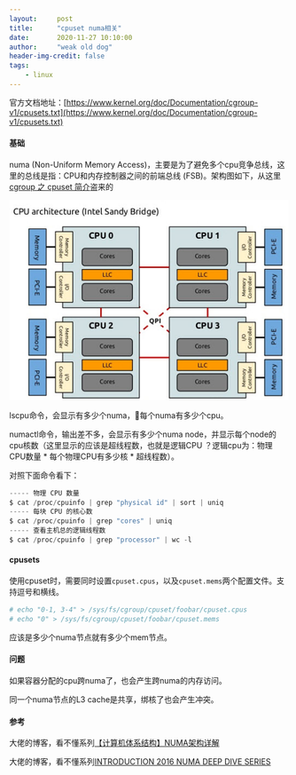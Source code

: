 ```yaml
---
layout:     post
title:      "cpuset numa相关"
date:       2020-11-27 10:10:00
author:     "weak old dog"
header-img-credit: false
tags:
    - linux
---
```


官方文档地址：[https://www.kernel.org/doc/Documentation/cgroup-v1/cpusets.txt](https://www.kernel.org/doc/Documentation/cgroup-v1/cpusets.txt)

#### 基础
numa (Non-Uniform Memory Access)，主要是为了避免多个cpu竞争总线，这里的总线是指：CPU和内存控制器之间的前端总线 (FSB)。架构图如下，从这里[cgroup 之 cpuset 简介](https://gohalo.me/post/linux-cgroup-cpuset-subsys-introduce.html)盗来的

![java-javascript](/img/in-post/numa/numa.jpg)


lscpu命令，会显示有多少个numa，每个numa有多少个cpu。

numactl命令，输出差不多，会显示有多少个numa node，并显示每个node的cpu核数（这里显示的应该是超线程数，也就是逻辑CPU ？逻辑cpu为：物理CPU数量 * 每个物理CPU有多少核 * 超线程数）。

对照下面命令看下：
```s
----- 物理 CPU 数量
$ cat /proc/cpuinfo | grep "physical id" | sort | uniq
----- 每块 CPU 的核心数
$ cat /proc/cpuinfo | grep "cores" | uniq
----- 查看主机总的逻辑线程数
$ cat /proc/cpuinfo | grep "processor" | wc -l
```

#### cpusets
使用cpuset时，需要同时设置`cpuset.cpus`，以及`cpuset.mems`两个配置文件。支持逗号和横线。
```s
# echo "0-1, 3-4" > /sys/fs/cgroup/cpuset/foobar/cpuset.cpus
# echo "0" > /sys/fs/cgroup/cpuset/foobar/cpuset.mems
```
应该是多少个numa节点就有多少个mem节点。

#### 问题

如果容器分配的cpu跨numa了，也会产生跨numa的内存访问。

同一个numa节点的L3 cache是共享，绑核了也会产生冲突。

#### 参考

大佬的博客，看不懂系列[【计算机体系结构】NUMA架构详解](https://houmin.cc/posts/b893097a/)

大佬的博客，看不懂系列[INTRODUCTION 2016 NUMA DEEP DIVE SERIES](https://frankdenneman.nl/2016/07/06/introduction-2016-numa-deep-dive-series/)

